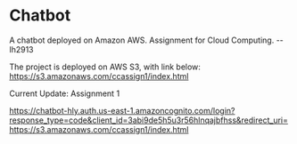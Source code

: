 # Chatbot

A chatbot deployed on Amazon AWS.
Assignment for Cloud Computing. --lh2913

The project is deployed on AWS S3, with link below:
https://s3.amazonaws.com/ccassign1/index.html

Current Update: Assignment 1

https://chatbot-hly.auth.us-east-1.amazoncognito.com/login?response_type=code&client_id=3abi9de5h5u3r56hlnqajbfhss&redirect_uri=https://s3.amazonaws.com/ccassign1/index.html